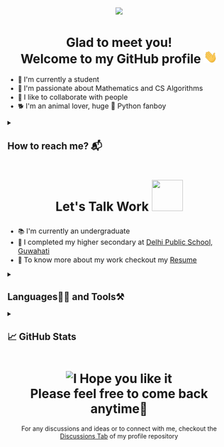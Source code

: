 <h1 align="center"><img src="https://github.com/saiyam-sandhir/saiyam-sandhir/assets/86138251/36564d4d-01dd-4db8-bd87-eb2fdfe2eedd"></h1>

<h1 align="center">Glad to meet you!<br>Welcome to my GitHub profile <img src="./resources/wave.gif" widht="30px" height="30px"></h1>
<ul>
    <li>🏢 <font size="3">I'm currently a student</font></li>
    <li>💜 <font size="3">I'm passionate about Mathematics and CS Algorithms</font></li>
    <li>🤝 <font size="3">I like to collaborate with people</font></li>
    <li>🐕 <font size="3">I'm an animal lover, huge 🐍 Python fanboy</font></li>
</ul>

<details>
    <summary><h2 style="padding-bottom:0px">How to reach me? 📬</h2></summary>
    <br>
    <a href="https://www.linkedin.com/in/saiyam-sandhir/"><img src="https://img.shields.io/badge/LinkedIn-blue?logo=linkedin&logoColor=white&style=for-the-badge" height="30px" widht="30px"></a>
    <a href="https://twitter.com/saiyam_sandhir"><img src="https://img.shields.io/badge/twitter-blue?logo=twitter&logoColor=white&style=for-the-badge" height="30px" widht="30px"></a>
    <a href="https://github.com/saiyam-sandhir/saiyam-jain/discussions"><img src="https://img.shields.io/badge/GitHub-purple?logo=github&logoColor=white&style=for-the-badge" height="30px" widht="30px"></a>
    <a href="mailto:saiyamsandhir@gmail.com"><img src="https://img.shields.io/badge/Email-red?logo=&Color=white&style=for-the-badge" height="30px" widht="30px"></a>
</details>

<h1 align="center">
    
Let's Talk Work <img src="https://user-images.githubusercontent.com/86138251/218233261-bd23436f-3981-43a5-876f-164e1452f0ac.gif" width="70px" height="70px">

</h1>
    
<ul>
    <li>📚 <font size="3">I'm currently an undergraduate</font></li>
    <li>🏫 <font size="3">I completed my higher secondary at <a href="https://dpsguwahati.org/">Delhi Public School, Guwahati</a></font></li>
    <li>🤔 <font size="3">To know more about my work checkout my <a href="">Resume</a></font></li>
</ul>

<details>
    <summary><h2 style="padding-bottom:0px">Languages👨‍💻 and Tools⚒</h2></summary>
    <br>
    <p align="center"><img src="https://user-images.githubusercontent.com/86138251/218233362-d3163c93-56b4-4fae-bf5f-0dda7049b306.png" alt="Python" height="50px" width="50px">&nbsp;&nbsp;&nbsp;&nbsp;&nbsp;<img src="https://user-images.githubusercontent.com/86138251/218233379-17cf8073-b5c6-40ae-810a-79382f450117.png" alt="HTML5" height="50px" width="50px">&nbsp;&nbsp;&nbsp;&nbsp;&nbsp;<img src="https://user-images.githubusercontent.com/86138251/218233406-655d7705-722d-4d78-9758-493aeb3634ed.png" alt="CSS3" height="50px" width="50px">&nbsp;&nbsp;&nbsp;&nbsp;&nbsp;<img src="https://user-images.githubusercontent.com/86138251/218233418-92976154-7bfc-49b2-b622-c6ab2f1d0c50.png" alt="Bootstrap" height="50px" width="50px"></p>
    <p align="center"><img src="https://user-images.githubusercontent.com/86138251/218233493-d166e1a4-0f34-48c4-84f4-92e63ea52764.png" alt="git" height="50px" width="50px">&nbsp;&nbsp;&nbsp;&nbsp;&nbsp;<img src="https://user-images.githubusercontent.com/86138251/218233506-326cb211-c919-47cc-9bbe-f9487db75a4b.png" alt="GitHub" height="50px" width="50px">&nbsp;&nbsp;&nbsp;&nbsp;&nbsp;<img src="https://user-images.githubusercontent.com/86138251/218233551-5734666c-7404-40c3-92b0-012dbf5e90c8.png" alt="MySQL" height="50px" width="50px">&nbsp;&nbsp;&nbsp;&nbsp;&nbsp;<img src="https://user-images.githubusercontent.com/86138251/218244335-1a0545c0-1147-4ed1-9e55-f1984444af1c.png" alt="Markdown" height="50px" width="50px"></p>
    <p align="center"><img src="https://user-images.githubusercontent.com/86138251/218233578-b5dbec00-b534-4a2d-8e1c-f6cf2a208f77.png" alt="VS Code" height="50px" width="50px">&nbsp;&nbsp;&nbsp;&nbsp;&nbsp;<img src="https://user-images.githubusercontent.com/86138251/218233596-180667ff-a155-4892-a668-096937a972be.png" alt="Jupyter Notebook" height="50px" width="98px">&nbsp;&nbsp;&nbsp;&nbsp;&nbsp;<img src="https://user-images.githubusercontent.com/86138251/218233609-61c38cfb-0509-4909-a803-5b6e363f9245.svg" alt="Notepad++" height="50px" width="50px">&nbsp;&nbsp;&nbsp;&nbsp;&nbsp;<img src="https://user-images.githubusercontent.com/86138251/218233624-074c04a0-afb9-4dfa-a028-0beffc914ba6.png" alt="Windows" height="50px" width="50px"></p>
</details>

<details>
    <summary><h2>📈 GitHub Stats</h2></summary>
    <br>
    <p align="center">
        <img src="https://github-readme-stats.vercel.app/api?username=saiyam-sandhir&theme=highcontrast&show_icons=true&count_private=true" width="48%">
        <img src="https://github-readme-streak-stats.herokuapp.com/?user=saiyam-sandhir&theme=highcontrast" width="48%">
    </p>
</details>

<h1 align="center"><img src="https://user-images.githubusercontent.com/86138251/218233717-f8cc4f1e-409f-4a6c-b7e5-3fe21aeed73d.gif" alt="I Hope you like it" height="150px" width="199px"><br>Please feel free to come back anytime🧑</h1>
<p align="center">For any discussions and ideas or to connect with me, checkout the <a href="https://github.com/saiyam-sandhir/saiyam-jain/discussions">Discussions Tab</a> of my profile repository</p>
